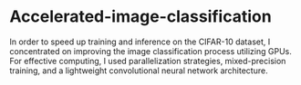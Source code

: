 # Accelerated-image-classification
In order to speed up training and inference on the CIFAR-10 dataset, I concentrated on improving the image classification process utilizing GPUs. For effective computing, I used parallelization strategies, mixed-precision training, and a lightweight convolutional neural network architecture.
